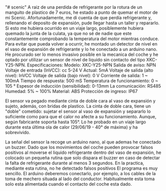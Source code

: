 "# scenic" 
A raiz de una perdida de refrigerante por la rotura de un manguito de plastico de 7 euros, he estado a punto de quemar el motor de mi Scenic.
Afortunadamente, me di cuenta de que perdía refrigerante y, rellenando el deposito de expansión, pude llegar hasta un taller y repararlo.
Si esto me hubiera ocurrido en un viaje largo, posiblemente hubiera quemado la junta de la culata, ya que no sé de nadie que este constantemente comprobando la temperatura del motor mientras conduce. 
Para evitar que pueda volver a ocurrir, he montado un detector de nivel en el vaso de expansión de refrigerante y lo he conectado a un arduino nano.
He procurado ser lo menos invasivo posible en la mecanica del coche y he optado por utilizar un sensor de nivel de liquido sin contacto   del tipo XKC-Y25-NPN. 
Especificaciones:
Modelo: XKC-Y25-NPN
Salida de aviso: NPN
Voltaje de entrada (InVCC): cc 5-24 V
Actual: 5mA
Voltaje de salida (alto nivel): InVCC
Voltaje de salida (bajo nivel): 0 V
Corriente de salida: 1 ~ 100mA
Tiempo de respuesta: 500 mS
Temperatura de funcionamiento: 0 ~ 105 °
Espesor de inducción (sensibilidad): 0-13mm
La comunicación: RS485
Humedad: 5% ~ 100%
Material: ABS
Protección de ingreso: IP67

El sensor va pegado mediante cinta de doble cara al vaso de expansión y sujeto, además, con bridas de plastico.
La cinta de doble cara, tiene un "doble" cometido: sujetar el sensor al vaso de expansión y separarlo lo suficiente como para que el calor no afecte a su funcionamiento. Aunque, según fabricante soporta hasta 105°.
Lo he probado en un viaje largo durante esta última ola de calor (29/06/19 - 40° de máxima) y ha sobrevivido.

La señal del sensor la recoge un arduino nano, al que ademas he conectado un buzzer.
Dado que los movimientos del coche pueden provocar falsos positivos al moverse el liquido refrigerante dentro del vaso de expansión, he colocado un pequeña rutina que solo dispara el buzzer en caso de detectar la falta de refrigerante durante al menos 3 segundos.
En la practica, mediante esta rutina, no he detectado falsos positivos 
El programa es muy sencillo.
El arduino deberemos conectarlo, por ejemplo, a los cables de la toma de mechero situada al lado del conductor.
Habitualmente esta toma solo esta alimentada cuando el contacto del coche esta dado.

